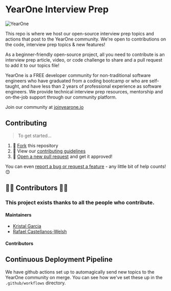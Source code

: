 # YearOne Interview Prep
![YearOne](https://imgur.com/36NF1DV.jpg)

This repo is where we host our open-source interview prep topics and actions that post to the YearOne community. We're open to contributions on the code, interview prep topics & new features! 

As a beginner-friendly open-source project, all you need to contribute is an interview prep article, video, or code challenge to share and a pull request to add it to our topics file! 

YearOne is a FREE developer community for non-traditional software engineers who have graduated from a coding bootcamp or who are self-taught, and have less than 2 years of professional experience as software engineers. We provide technical interview prep resources, mentorship and on-the-job support through our community platform.

Join our community at [joinyearone.io](https://joinyearone.io)

## Contributing

> To get started...

1. 🍴 [Fork](https://github.com/KGmajor/YearOne-prep-challenges/fork) this repository
2. 🔨 View our [contributing guidelines](https://github.com/KGmajor/YearOne-prep-challenges/blob/main/.github/CONTRIBUTING.md)
3. 🎉 [Open a new pull request](https://github.com/KGmajor/YearOne-prep-challenges/compare) and get it approved!

You can even [report a bug or request a feature](https://github.com/KGmajor/YearOne-prep-challenges/issues/new) - any little bit of help counts! 😊


## 👏👏  Contributors 👏👏

### This project exists thanks to all the **people who contribute**. 

#### Maintainers

- [Kristal Garcia](https://github.com/kgmajor)
- [Rafael Castellanos-Welsh](https://github.com/rafawelsh)

#### Contributors


## Continuous Deployment Pipeline

We have github actions set up to automagically send new topics to the YearOne community on merge. You can see how we've set these up in the `.github/workflows` directory. 


